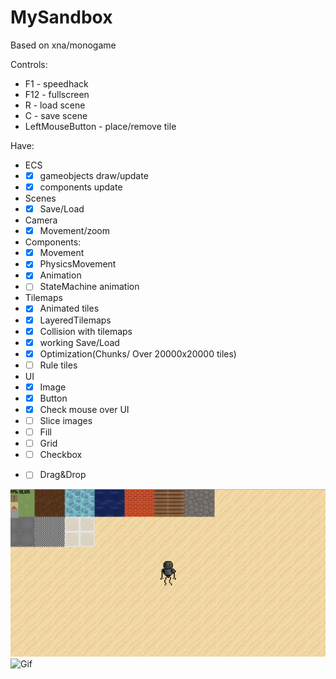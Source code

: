 # MySandbox
Based on xna/monogame

Controls:
- F1 - speedhack
- F12 - fullscreen
- R - load scene
- C - save scene
- LeftMouseButton - place/remove tile

Have:
- ECS
- - [x] gameobjects draw/update
- - [x] components update
- Scenes
- - [x] Save/Load
- Camera
- - [x] Movement/zoom
- Components:
- - [x] Movement
- - [x] PhysicsMovement
- - [x] Animation
- - [ ] StateMachine animation
- Tilemaps
- - [x] Animated tiles
- - [x] LayeredTilemaps
- - [x] Collision with tilemaps
- - [x] working Save/Load
- - [x] Optimization(Chunks/ Over 20000x20000 tiles)
- - [ ] Rule tiles
- UI
- - [x] Image
- - [x] Button
- - [x] Check mouse over UI
- - [ ] Slice images
- - [ ] Fill
- - [ ] Grid
- - [ ] Checkbox
- - [ ] Drag&Drop


![Screenshot](/Screenshots/Screenshot.png)
![Gif](/Screenshots/screen.gif)
